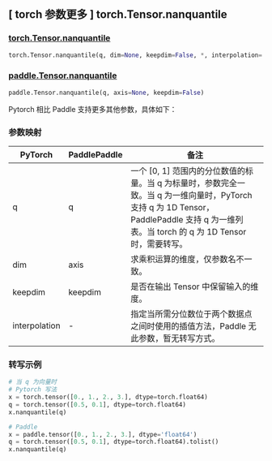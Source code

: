 ## [ torch 参数更多 ] torch.Tensor.nanquantile

### [torch.Tensor.nanquantile](https://pytorch.org/docs/stable/generated/torch.nanquantile.html#torch.nanquantile)

```python
torch.Tensor.nanquantile(q, dim=None, keepdim=False, *, interpolation='linear')
```

### [paddle.Tensor.nanquantile](https://github.com/PaddlePaddle/Paddle/pull/41343)

```python
paddle.Tensor.nanquantile(q, axis=None, keepdim=False)
```

Pytorch 相比 Paddle 支持更多其他参数，具体如下：

### 参数映射

| PyTorch       | PaddlePaddle | 备注                                                                                                                                |
| ------------- | ------------ |-----------------------------------------------------------------------------------------------------------------------------------|
| q             | q            | 一个 [0, 1] 范围内的分位数值的标量。当 q 为标量时，参数完全一致。当 q 为一维向量时，PyTorch 支持 q 为 1D Tensor，PaddlePaddle 支持 q 为一维列表。当 torch 的 q 为 1D Tensor 时，需要转写。 |
| dim           | axis         | 求乘积运算的维度，仅参数名不一致。                                                                                                                 |
| keepdim       | keepdim      | 是否在输出 Tensor 中保留输入的维度。                                                                                                            |
| interpolation | -            | 指定当所需分位数位于两个数据点之间时使用的插值方法，Paddle 无此参数，暂无转写方式。                                                                                     |

### 转写示例
```python
# 当 q 为向量时
# Pytorch 写法
x = torch.tensor([0., 1., 2., 3.], dtype=torch.float64)
q = torch.tensor([0.5, 0.1], dtype=torch.float64)
x.nanquantile(q)

# Paddle
x = paddle.tensor([0., 1., 2., 3.], dtype='float64')
q = torch.tensor([0.5, 0.1], dtype=torch.float64).tolist()
x.nanquantile(q)
```
